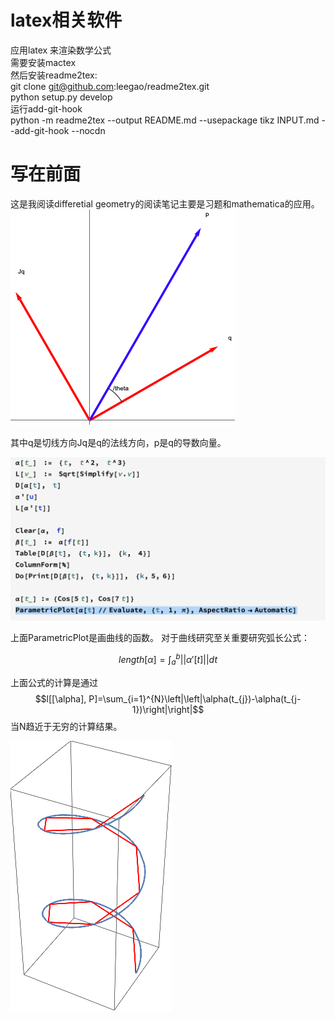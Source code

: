 # latex相关软件
应用latex 来渲染数学公式  
需要安装mactex  
然后安装readme2tex:  
git clone git@github.com:leegao/readme2tex.git  
python setup.py develop  
运行add-git-hook  
python -m readme2tex --output README.md --usepackage tikz INPUT.md --add-git-hook --nocdn  
# 写在前面
 这是我阅读differetial geometry的阅读笔记主要是习题和mathematica的应用。
 ![figure1-1示意图](./figure1-1.png)
 
 其中q是切线方向Jq是q的法线方向，p是q的导数向量。

![Mathematica1-2note](./note1-2.png)

上面ParametricPlot是画曲线的函数。
对于曲线研究至关重要研究弧长公式：  

$$length[\alpha] = \int_{a}^{b}\left|\left|\alpha'[t]\right|\right|dt$$

上面公式的计算是通过
$$l[[\alpha], P]=\sum_{i=1}^{N}\left|\left|\alpha(t_{j})-\alpha(t_{j-1})\right|\right|$$
当N趋近于无穷的计算结果。

![Mathematica1-3note](./figures/figure_integrate.png)

